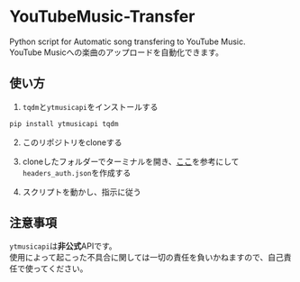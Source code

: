 # YouTubeMusic-Transfer

Python script for Automatic song transfering to YouTube Music.  
YouTube Musicへの楽曲のアップロードを自動化できます。  

## 使い方

1. `tqdm`と`ytmusicapi`をインストールする

```cmd
pip install ytmusicapi tqdm
```

2. このリポジトリをcloneする

3. cloneしたフォルダーでターミナルを開き、[ここ](https://ytmusicapi.readthedocs.io/en/stable/setup.html#authenticated-requests "ytmusicapi - Authenticated requests")を参考にして`headers_auth.json`を作成する

4. スクリプトを動かし、指示に従う

## 注意事項

`ytmusicapi`は**非公式**APIです。  
使用によって起こった不具合に関しては一切の責任を負いかねますので、自己責任で使ってください。
